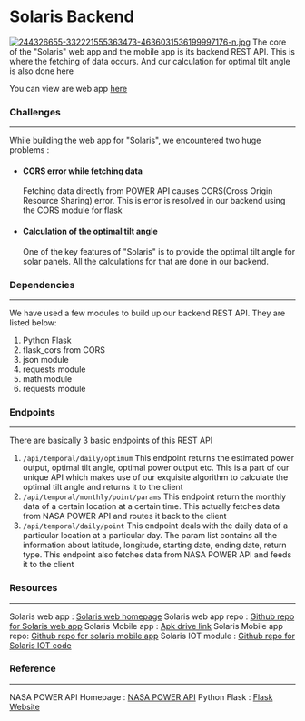 
# Solaris Backend
[![244326655-332221555363473-4636031536199997176-n.jpg](https://i.postimg.cc/pLmcczpd/244326655-332221555363473-4636031536199997176-n.jpg)](https://postimg.cc/Mn8Yvc0k)
The core of the "Solaris" web app and the mobile app is its backend REST API. This is where the fetching of data occurs. And our calculation for optimal tilt angle is also done here

You can view are web app [here](https://solaris-bd.web.app/)


### Challenges
---
While building the web app for "Solaris", we encountered two huge problems : 
  - #### CORS error while fetching data
	  Fetching data directly from POWER API causes CORS(Cross Origin Resource Sharing) error. This is error is resolved in our backend using the CORS module for flask
  - #### Calculation of the optimal tilt angle
	  One of the key features of "Solaris" is to provide the optimal tilt angle for solar panels. All the calculations for that are done in our backend.
  
### Dependencies
---
We have used a few modules to build up our backend REST API. They are listed below:
1. Python Flask
2. flask_cors from CORS
3. json module
4. requests module
5. math module
6. requests module
### Endpoints
---
There are basically 3 basic endpoints of this REST API 

1. ```/api/temporal/daily/optimum```
	This endpoint returns the estimated power output, optimal tilt angle, optimal power output etc. This is a part of our unique API which makes use of our exquisite algorithm to calculate the optimal tilt angle and returns it to the client
2.  ```/api/temporal/monthly/point/params``` 
	This endpoint return the monthly data of a certain location at a certain time. This actually fetches data from NASA POWER API and routes it back to the client
3. ```/api/temporal/daily/point```
	This endpoint deals with the daily data of a particular location at a particular day. The param list contains all the information about latitude, longitude, starting date, ending date, return type. This endpoint also fetches data from NASA POWER API and feeds it to the client
### Resources
---
Solaris web app : [Solaris web homepage](https://solaris-bd.web.app/)
Solaris web app repo : [Github repo for Solaris web app](https://github.com/SalmanSayeed79/Solaris-BD)
Solaris Mobile app : [Apk drive link](https://drive.google.com/file/d/170HMrigXFpZwzHW3F4FIAJt-gC9HfU5Z/view?usp=sharing)
Solaris Mobile app repo: [Github repo for solaris mobile app](https://github.com/zarifikram/SOLARIS)
Solaris IOT module : [Github repo for Solaris IOT code](https://github.com/pptx704/solaris-servo-control)

### Reference
---
NASA POWER API Homepage : [NASA POWER API](https://power.larc.nasa.gov/)
Python Flask : [Flask Website](https://flask.palletsprojects.com/en/2.0.x/)
